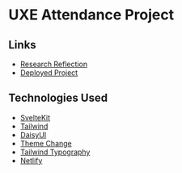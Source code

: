 # UXE Attendance Project

## Links

- [Research Reflection]
- [Deployed Project]

## Technologies Used

- [SvelteKit]
- [Tailwind]
- [DaisyUI]
- [Theme Change]
- [Tailwind Typography]
- [Netlify]

<!-- Links -->

[Deployed Project]: https://littae2-uxe-attendance.netlify.app/
[Research Reflection]: https://github.com/littae2/UXE-Attendance/wiki
[Netlify]: https://www.netlify.com/
[tailwind]: https://tailwindcss.com/
[daisyui]: https://daisyui.com/
[theme change]: https://github.com/saadeghi/theme-change
[tailwind typography]:
  https://github.com/tailwindlabs/tailwindcss-typography
[SvelteKit]: https://kit.svelte.dev/
